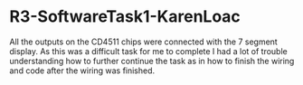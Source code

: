 # R3-SoftwareTask1-KarenLoac

All the outputs on the CD4511 chips were connected with the 7 segment display. As this was a difficult task for me to complete I had a lot of trouble understanding how to further continue the task as in how to finish the wiring and code after the wiring was finished.
